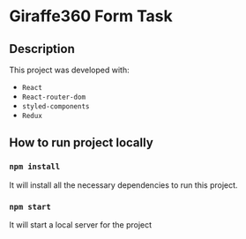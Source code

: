 # Giraffe360 Form Task

## Description

This project was developed with:
- `React`
- `React-router-dom`
- `styled-components`
- `Redux`


## How to run project locally

### `npm install`
It will install all the necessary dependencies to run this project.

### `npm start`
It will start a local server for the project

